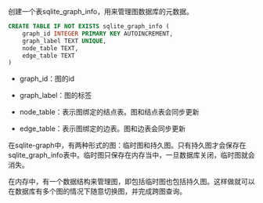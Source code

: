 创建一个表sqlite_graph_info，用来管理图数据库的元数据。

```sql
CREATE TABLE IF NOT EXISTS sqlite_graph_info (
    graph_id INTEGER PRIMARY KEY AUTOINCREMENT,
    graph_label TEXT UNIQUE,
    node_table TEXT,
    edge_table TEXT
)
```

* graph_id：图的id

* graph_label：图的标签

* node_table：表示图绑定的结点表。图和结点表会同步更新

* edge_table：表示图绑定的边表。图和边表会同步更新

在sqlite-graph中，有两种形式的图：临时图和持久图。只有持久图才会保存在sqlite_graph_info表中。临时图只保存在内存当中，一旦数据库关闭，临时图就会消失。

在内存中，有一个数据结构来管理图，即包括临时图也包括持久图。这样做就可以在数据库有多个图的情况下随意切换图，并完成跨图查询。